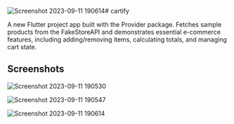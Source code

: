 ![Screenshot 2023-09-11 190614](https://github.com/KazunguDev/cartify/assets/88532016/684e0d41-2398-4688-990e-8237fad5b89e)# cartify

A new Flutter project app built with the Provider package. 
Fetches sample products from the FakeStoreAPI and demonstrates essential e-commerce features, 
including adding/removing items, calculating totals, and managing cart state.

## Screenshots
![Screenshot 2023-09-11 190530](https://github.com/KazunguDev/cartify/assets/88532016/025d27b9-bced-4c1d-a0a4-fc46888495ee)

![Screenshot 2023-09-11 190547](https://github.com/KazunguDev/cartify/assets/88532016/ff893bfe-5303-4cf0-b8f9-c0514f5af31e)

![Screenshot 2023-09-11 190614](https://github.com/KazunguDev/cartify/assets/88532016/1a1ab06b-79bd-473e-8086-604275ad7b88)
